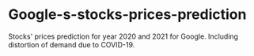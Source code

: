 # Google-s-stocks-prices-prediction
Stocks' prices prediction for year 2020 and 2021 for Google. Including distortion of demand due to COVID-19.
